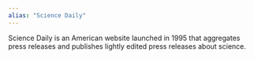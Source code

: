 ```yaml
---
alias: "Science Daily"
---
```


Science Daily is an American website launched in 1995 that aggregates press releases and publishes lightly edited press releases about science.

